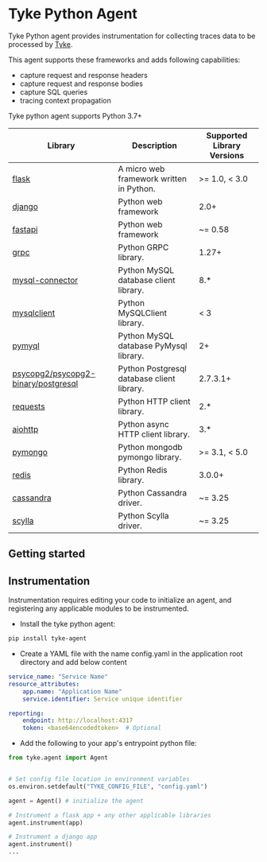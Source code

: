 # Tyke Python Agent

Tyke Python agent provides instrumentation for collecting traces data to be processed by [Tyke](https://tyke.ai/).

This agent supports these frameworks and adds following capabilities:

- capture request and response headers
- capture request and response bodies
- capture SQL queries
- tracing context propagation

Tyke python agent supports Python 3.7+

| Library | Description | Supported Library Versions|
|------|-------------| ---------------|
| [flask](https://flask.palletsprojects.com/en/1.1.x/api)|A micro web framework written in Python.| >= 1.0, < 3.0 |
| [django](https://docs.djangoproject.com/)|Python web framework | 2.0+ |
| [fastapi](https://docs.djangoproject.com/)|Python web framework |  ~= 0.58 |
| [grpc](https://grpc.github.io/grpc/python/)|Python GRPC library.| 1.27+ |
| [mysql-connector](https://dev.mysql.com/doc/connector-python/en/)| Python MySQL database client library.| 8.\* |
| [mysqlclient](https://pypi.org/project/MySQLClient/)|Python MySQLClient library.| < 3|
| [pymyql](https://pymysql.readthedocs.io/en/latest/)| Python MySQL database PyMysql library.| 2+|
| [psycopg2/psycopg2-binary/postgresql](https://www.psycopg.org/docs/)|Python Postgresql database client library. | 2.7.3.1+ |
| [requests](https://docs.python-requests.org/en/master/)|Python HTTP client library.| 2.\* |
| [aiohttp](https://docs.aiohttp.org/en/stable/)|Python async HTTP client library.| 3.\* |
| [pymongo](https://pymongo.readthedocs.io/en/stable/)|Python mongodb pymongo library.| >= 3.1, < 5.0 |
| [redis](https://redis.readthedocs.io/en/latest/)|Python Redis library.| 3.0.0+ |
| [cassandra](https://pypi.org/project/cassandra-driver/)|Python Cassandra driver.| ~= 3.25 |
| [scylla](https://pypi.org/project/scylla-driver/)|Python Scylla driver.| ~= 3.25 |


## Getting started

## Instrumentation

Instrumentation requires editing your code to initialize an agent, and registering any applicable modules to be instrumented.

- Install the tyke python agent:

```bash
pip install tyke-agent
```

- Create a YAML file with the name config.yaml in the application root directory and add below content

```yaml
service_name: "Service Name"
resource_attributes: 
    app.name: "Application Name"
    service.identifier: Service unique identifier

reporting:
    endpoint: http://localhost:4317
    token: <base64encodedtoken>  # Optional 
```


- Add the following to your app's entrypoint python file:

```python
from tyke.agent import Agent


# Set config file location in environment variables 
os.environ.setdefault("TYKE_CONFIG_FILE", "config.yaml")

agent = Agent() # initialize the agent

# Instrument a flask app + any other applicable libraries
agent.instrument(app)

# Instrument a django app
agent.instrument()
...
```
